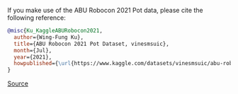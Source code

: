If you make use of the ABU Robocon 2021 Pot data, please cite the following reference:

``` bibtex
@misc{Ku_KaggleABURobocon2021,
  author={Wing-Fung Ku},
  title={ABU Robocon 2021 Pot Dataset, vinesmsuic},
  month={Jul},
  year={2021},
  howpublished={\url{https://www.kaggle.com/datasets/vinesmsuic/abu-robocon-2021-pot-dataset}},
}
```

[Source](https://www.kaggle.com/datasets/vinesmsuic/abu-robocon-2021-pot-dataset)